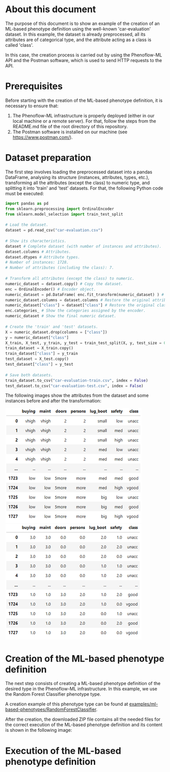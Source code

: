 # About this document

The purpose of this document is to show an example of the creation of an ML-based phenotype definition using the well-known 'car-evaluation' dataset. In this example, the dataset is already preprocessed, all its attributes are of categorical type, and the attribute acting as a class is called 'class'.

In this case, the creation process is carried out by using the Phenoflow-ML API and the Postman software, which is used to send HTTP requests to the API.

# Prerequisites

Before starting with the creation of the ML-based phenotype definition, it is necessary to ensure that:

  1. The Phenoflow-ML infrastructure is properly deployed (either in our local machine or a remote server). For that, follow the steps from the README.md file of the root directory of this repository.
  2. The Postman software is installed on our machine (see https://www.postman.com/).

# Dataset preparation

The first step involves loading the preprocessed dataset into a pandas DataFrame, analysing its structure (instances, attributes, types, etc.), transforming all the attributes (except the class) to numeric type, and splitting it into 'train' and 'test' datasets. For that, the following Python code must be executed:

```python
import pandas as pd
from sklearn.preprocessing import OrdinalEncoder
from sklearn.model_selection import train_test_split

# Load the dataset.
dataset = pd.read_csv("car-evaluation.csv")

# Show its characteristics.
dataset # Complete dataset (with number of instances and attributes).
dataset.columns # Attributes.
dataset.dtypes # Attribute types.
# Number of instances: 1728.
# Number of attributes (including the class): 7.

# Transform all attributes (except the class) to numeric.
numeric_dataset = dataset.copy() # Copy the dataset.
enc = OrdinalEncoder() # Encoder object.
numeric_dataset = pd.DataFrame( enc.fit_transform(numeric_dataset) ) # Transform all attributes to numeric.
numeric_dataset.columns = dataset.columns # Restore the original attribute names.
numeric_dataset["class"] = dataset["class"] # Restore the original class attribute.
enc.categories_ # Show the categories assigned by the encoder.
numeric_dataset # Show the final numeric dataset.

# Create the 'train' and 'test' datasets.
X = numeric_dataset.drop(columns = ["class"])
y = numeric_dataset["class"]
X_train, X_test, y_train, y_test = train_test_split(X, y, test_size = 0.3, random_state = 100) # Train: 70% ; Test: 30%.
train_dataset = X_train.copy()
train_dataset["class"] = y_train
test_dataset = X_test.copy()
test_dataset["class"] = y_test

# Save both datasets.
train_dataset.to_csv("car-evaluation-train.csv", index = False)
test_dataset.to_csv("car-evaluation-test.csv", index = False)
```

The following images show the attributes from the dataset and some instances before and after the transformation:

![Before the transformation](1.png "Before the transformation")
![After the transformation](2.png "After the transformation")

# Creation of the ML-based phenotype definition

The next step consists of creating a ML-based phenotype definition of the desired type in the Phenoflow-ML infrastructure. In this example, we use the Random Forest Classifier phenotype type.

A creation example of this phenotype type can be found at [examples/ml-based-phenotypes/RandomForestClassifier](../../ml-based-phenotypes/RandomForestClassifier/README.md).

After the creation, the downloaded ZIP file contains all the needed files for the correct execution of the ML-based phenotype definition and its content is shown in the following image:

# Execution of the ML-based phenotype definition
